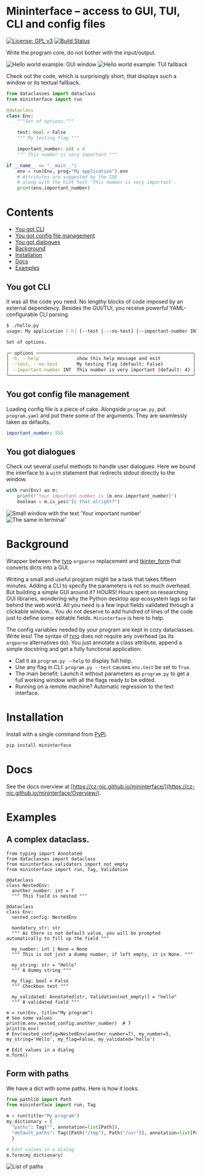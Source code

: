 # Mininterface – access to GUI, TUI, CLI and config files
[![License: GPL v3](https://img.shields.io/badge/License-GPLv3-blue.svg)](https://www.gnu.org/licenses/gpl-3.0)
[![Build Status](https://github.com/CZ-NIC/mininterface/actions/workflows/run-unittest.yml/badge.svg)](https://github.com/CZ-NIC/mininterface/actions)

Write the program core, do not bother with the input/output.

![Hello world example: GUI window](asset/hello-world.png "A minimal use case – GUI")
![Hello world example: TUI fallback](asset/hello-tui.webp "A minimal use case – TUI fallback")

Check out the code, which is surprisingly short, that displays such a window or its textual fallback.

```python
from dataclasses import dataclass
from mininterface import run

@dataclass
class Env:
    """Set of options."""

    test: bool = False
    """ My testing flag """

    important_number: int = 4
    """ This number is very important """

if __name__ == "__main__":
    env = run(Env, prog="My application").env
    # Attributes are suggested by the IDE
    # along with the hint text 'This number is very important'.
    print(env.important_number)
```

# Contents
- [You got CLI](#you-got-cli)
- [You got config file management](#you-got-config-file-management)
- [You got dialogues](#you-got-dialogues)
- [Background](#background)
- [Installation](#installation)
- [Docs](#docs)
- [Examples](#examples)

## You got CLI
It was all the code you need. No lengthy blocks of code imposed by an external dependency. Besides the GUI/TUI, you receive powerful YAML-configurable CLI parsing.

```bash
$ ./hello.py
usage: My application [-h] [--test | --no-test] [--important-number INT]

Set of options.

╭─ options ──────────────────────────────────────────────────────────╮
│ -h, --help              show this help message and exit            │
│ --test, --no-test       My testing flag (default: False)           │
│ --important-number INT  This number is very important (default: 4) │
╰────────────────────────────────────────────────────────────────────╯
```

## You got config file management
Loading config file is a piece of cake. Alongside `program.py`, put `program.yaml` and put there some of the arguments. They are seamlessly taken as defaults.

```yaml
important_number: 555
```

## You got dialogues
Check out several useful methods to handle user dialogues. Here we bound the interface to a `with` statement that redirects stdout directly to the window.

```python
with run(Env) as m:
    print(f"Your important number is {m.env.important_number}")
    boolean = m.is_yes("Is that alright?")
```

![Small window with the text 'Your important number'](asset/hello-with-statement.webp "With statement to redirect the output")
![The same in terminal'](asset/hello-with-statement-tui.avif "With statement in TUI fallback")

# Background

Wrapper between the [tyro](https://github.com/brentyi/tyro) `argparse` replacement and [tkinter_form](https://github.com/JohanEstebanCuervo/tkinter_form/) that converts dicts into a GUI.

Writing a small and useful program might be a task that takes fifteen minutes. Adding a CLI to specify the parameters is not so much overhead. But building a simple GUI around it? HOURS! Hours spent on researching GUI libraries, wondering why the Python desktop app ecosystem lags so far behind the web world. All you need is a few input fields validated through a clickable window... You do not deserve to add hundred of lines of the code just to define some editable fields. `Mininterface` is here to help.

The config variables needed by your program are kept in cozy dataclasses. Write less! The syntax of [tyro](https://github.com/brentyi/tyro) does not require any overhead (as its `argparse` alternatives do). You just annotate a class attribute, append a simple docstring and get a fully functional application:
* Call it as `program.py --help` to display full help.
* Use any flag in CLI: `program.py --test`  causes `env.test` be set to `True`.
* The main benefit: Launch it without parameters as `program.py` to get a full working window with all the flags ready to be edited.
* Running on a remote machine? Automatic regression to the text interface.

# Installation

Install with a single command from [PyPi](https://pypi.org/project/mininterface/).

```bash
pip install mininterface
```

# Docs
See the docs overview at [https://cz-nic.github.io/mininterface/](https://cz-nic.github.io/mininterface/Overview/).

# Examples

## A complex dataclass.

```python3
from typing import Annotated
from dataclasses import dataclass
from mininterface.validators import not_empty
from mininterface import run, Tag, Validation

@dataclass
class NestedEnv:
  another_number: int = 7
  """ This field is nested """

@dataclass
class Env:
  nested_config: NestedEnv

  mandatory_str: str
  """ As there is not default value, you will be prompted automatically to fill up the field """

  my_number: int | None = None
  """ This is not just a dummy number, if left empty, it is None. """

  my_string: str = "Hello"
  """ A dummy string """

  my_flag: bool = False
  """ Checkbox test """

  my_validated: Annotated[str, Validation(not_empty)] = "hello"
  """ A validated field """

m = run(Env, title="My program")
# See some values
print(m.env.nested_config.another_number)  # 7
print(m.env)
# Env(nested_config=NestedEnv(another_number=7), my_number=5, my_string='Hello', my_flag=False, my_validated='hello')

# Edit values in a dialog
m.form()
```

## Form with paths

We have a dict with some paths. Here is how it looks.

```python
from pathlib import Path
from mininterface import run, Tag

m = run(title="My program")
my_dictionary = {
  "paths": Tag("", annotation=list[Path]),
  "default_paths": Tag([Path("/tmp"), Path("/usr")], annotation=list[Path])
  }

# Edit values in a dialog
m.form(my_dictionary)
```

![List of paths](asset/list_of_paths.avif)
























































